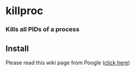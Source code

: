 # killproc
### Kills all PIDs of a process

## Install
Please read this wiki page from Poogle ([click here](https://github.com/Cutotopo/poogle/wiki))
